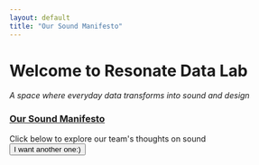 ```yaml
---
layout: default
title: "Our Sound Manifesto"
---
```



# Welcome to Resonate Data Lab

*A space where everyday data transforms into sound and design*

<div class="manifesto-section">
  <div class="manifesto-content">
    <h3>
      <a href="full_manifesto.md">Our Sound Manifesto</a>
    </h3>
    <div class="manifesto-quote" id="manifestoText">
      Click below to explore our team's thoughts on sound
    </div>
    <div class="manifesto-author" id="manifestoAuthor"></div>
    <button class="new-quote-btn" onclick="randomizeManifesto()">I want another one:)</button>
  </div>
</div>
